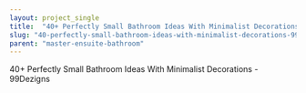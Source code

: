 ```yaml
---
layout: project_single
title:  "40+ Perfectly Small Bathroom Ideas With Minimalist Decorations - 99Dezigns"
slug: "40-perfectly-small-bathroom-ideas-with-minimalist-decorations-99dezigns"
parent: "master-ensuite-bathroom"
---
```

40+ Perfectly Small Bathroom Ideas With Minimalist Decorations - 99Dezigns